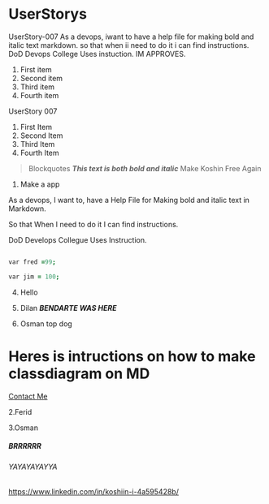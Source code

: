 # UserStorys
 UserStory-007
 As a devops, 
 iwant to have a help file for making bold and italic text markdown.
 so that when ii need to do it i can find instructions.
 DoD Devops College Uses instuction. IM APPROVES.

 1. First item
 2. Second item
 3. Third item
 4. Fourth item

UserStory 007
 1. First Item
 2. Second Item
 3. Third Item
 4. Fourth Item 
> Blockquotes
**_This text is both bold and italic_**
Make Koshin Free Again

1. Make a app

As a devops, I want to, 
have a Help File for
Making bold and italic text in Markdown.

So that 
When I need to do it I can find instructions.

DoD
Develops Collegue Uses Instruction.

```j

var fred =99;

var jim = 100;

```

4. Hello

1. Dilan
**_BENDARTE WAS HERE_**
5. Osman top dog

# Heres is intructions on how to make classdiagram on MD




[Contact Me](mailto:contact@example.com)


2.Ferid

3.Osman



##### BRRRRRR


###### YAYAYAYAYYA

https://www.linkedin.com/in/koshiin-i-4a595428b/
